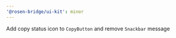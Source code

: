 ```yaml
---
'@rosen-bridge/ui-kit': minor
---
```


Add copy status icon to `CopyButton` and remove `Snackbar` message
